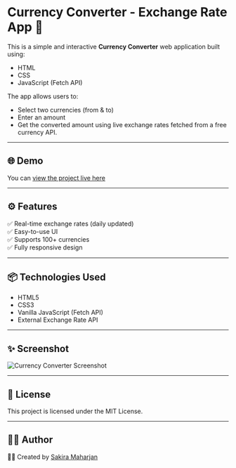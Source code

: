 # Currency Converter - Exchange Rate App 💱

This is a simple and interactive **Currency Converter** web application built using:
- HTML
- CSS
- JavaScript (Fetch API)

The app allows users to:
- Select two currencies (from & to)
- Enter an amount
- Get the converted amount using live exchange rates fetched from a free currency API.

---

## 🌐 Demo

You can [view the project live here](http://192.168.100.4:5500/Currency_Converter/index.html)

---

## ⚙️ Features

✅ Real-time exchange rates (daily updated)  
✅ Easy-to-use UI  
✅ Supports 100+ currencies  
✅ Fully responsive design

---

## 📦 Technologies Used

- HTML5
- CSS3
- Vanilla JavaScript (Fetch API)
- External Exchange Rate API

---

## ✨ Screenshot

![Currency Converter Screenshot](![Screenshot](Screenshot.png)
)

---

## 📜 License
This project is licensed under the MIT License.

---

## 🙋‍♂️ Author
👩‍💻 Created by [Sakira Maharjan](https://github.com/Ssakira)

